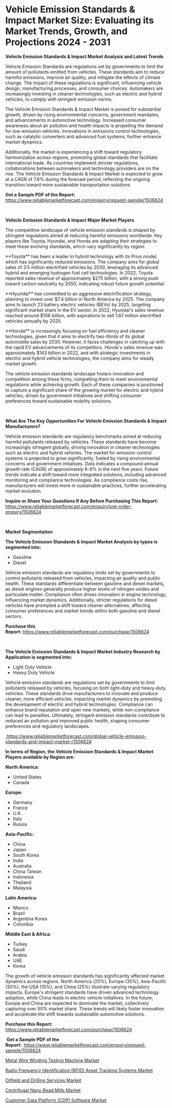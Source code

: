 <p><h1>Vehicle Emission Standards & Impact Market Size: Evaluating its Market Trends, Growth, and Projections 2024 - 2031</h1></p><p><strong>Vehicle Emission Standards & Impact Market Analysis and Latest Trends</strong></p>
<p><p>Vehicle Emission Standards are regulations set by governments to limit the amount of pollutants emitted from vehicles. These standards aim to reduce harmful emissions, improve air quality, and mitigate the effects of climate change. The impact of these regulations is significant, influencing vehicle design, manufacturing processes, and consumer choices. Automakers are increasingly investing in cleaner technologies, such as electric and hybrid vehicles, to comply with stringent emission norms.</p><p>The Vehicle Emission Standards & Impact Market is poised for substantial growth, driven by rising environmental concerns, government mandates, and advancements in automotive technology. Increased consumer awareness about air pollution and health impacts is propelling the demand for low-emission vehicles. Innovations in emissions control technologies, such as catalytic converters and advanced fuel systems, further enhance market dynamics. </p><p>Additionally, the market is experiencing a shift toward regulatory harmonization across regions, promoting global standards that facilitate international trade. As countries implement stricter regulations, collaborations between automakers and technology providers are on the rise. The Vehicle Emission Standards & Impact Market is expected to grow at a CAGR of 7.6% during the forecast period, reflecting the ongoing transition toward more sustainable transportation solutions.</p></p>
<p><strong>Get a Sample PDF of the Report:&nbsp;</strong> <a href="https://www.reliablemarketforecast.com/enquiry/request-sample/1506624?utm_campaign=1743&utm_medium=2&utm_source=Github&utm_content=ia&utm_term=07122024&utm_id=vehicle-emission-standards-impact">https://www.reliablemarketforecast.com/enquiry/request-sample/1506624</a></p>
<p>&nbsp;</p>
<p><strong>Vehicle Emission Standards & Impact Major Market Players</strong></p>
<p><p>The competitive landscape of vehicle emission standards is shaped by stringent regulations aimed at reducing harmful emissions worldwide. Key players like Toyota, Hyundai, and Honda are adapting their strategies to meet these evolving standards, which vary significantly by region.</p><p>**Toyota** has been a leader in hybrid technology with its Prius model, which has significantly reduced emissions. The company aims for global sales of 3.5 million electrified vehicles by 2030, leveraging its advanced hybrid and emerging hydrogen fuel cell technologies. In 2022, Toyota reported sales revenue of approximately $275 billion, with a strong push toward carbon neutrality by 2050, indicating robust future growth potential.</p><p>**Hyundai** has committed to an aggressive electrification strategy, planning to invest over $7.4 billion in North America by 2025. The company aims to launch 23 battery electric vehicles (BEVs) by 2025, targeting significant market share in the EV sector. In 2022, Hyundai's sales revenue reached around $106 billion, with aspirations to sell 1.87 million electrified vehicles annually by 2025. </p><p>**Honda** is increasingly focusing on fuel efficiency and cleaner technologies, given that it aims to electrify two-thirds of its global automobile sales by 2030. However, it faces challenges in catching up with the rapid EV advancements of its competitors. Honda's sales revenue was approximately $143 billion in 2022, and with strategic investments in electric and hybrid vehicle technologies, the company aims for steady market growth.</p><p>The vehicle emission standards landscape fosters innovation and competition among these firms, compelling them to meet environmental regulations while achieving growth. Each of these companies is positioned to capture a significant share of the growing market for electric and hybrid vehicles, driven by government initiatives and shifting consumer preferences toward sustainable mobility solutions.</p></p>
<p>&nbsp;</p>
<p><strong>What Are The Key Opportunities For Vehicle Emission Standards & Impact Manufacturers?</strong></p>
<p><p>Vehicle emission standards are regulatory benchmarks aimed at reducing harmful pollutants released by vehicles. These standards have become increasingly stringent globally, driving innovation in cleaner technologies such as electric and hybrid vehicles. The market for emission control systems is projected to grow significantly, fueled by rising environmental concerns and government initiatives. Data indicates a compound annual growth rate (CAGR) of approximately 6-8% in the next five years. Future trends indicate a shift toward more integrated solutions, including advanced monitoring and compliance technologies. As compliance costs rise, manufacturers will invest more in sustainable practices, further accelerating market evolution.</p></p>
<p><strong>Inquire or Share Your Questions If Any Before Purchasing This Report:</strong> <a href="https://www.reliablemarketforecast.com/enquiry/pre-order-enquiry/1506624?utm_campaign=1743&utm_medium=2&utm_source=Github&utm_content=ia&utm_term=07122024&utm_id=vehicle-emission-standards-impact">https://www.reliablemarketforecast.com/enquiry/pre-order-enquiry/1506624</a></p>
<p>&nbsp;</p>
<p><strong>Market Segmentation</strong></p>
<p><strong>The Vehicle Emission Standards & Impact Market Analysis by types is segmented into:</strong></p>
<p><ul><li>Gasoline</li><li>Diesel</li></ul></p>
<p><p>Vehicle emission standards are regulatory limits set by governments to control pollutants released from vehicles, impacting air quality and public health. These standards differentiate between gasoline and diesel markets, as diesel engines generally produce higher levels of nitrogen oxides and particulate matter. Compliance often drives innovation in engine technology, influencing market dynamics. Additionally, stricter regulations for diesel vehicles have prompted a shift toward cleaner alternatives, affecting consumer preferences and market trends within both gasoline and diesel sectors.</p></p>
<p><strong>Purchase this Report:&nbsp;</strong><a href="https://www.reliablemarketforecast.com/purchase/1506624?utm_campaign=1743&utm_medium=2&utm_source=Github&utm_content=ia&utm_term=07122024&utm_id=vehicle-emission-standards-impact">https://www.reliablemarketforecast.com/purchase/1506624</a></p>
<p>&nbsp;</p>
<p><strong>The Vehicle Emission Standards & Impact Market Industry Research by Application is segmented into:</strong></p>
<p><ul><li>Light Duty Vehicle</li><li>Heavy Duty Vehicle</li></ul></p>
<p><p>Vehicle emission standards are regulations set by governments to limit pollutants released by vehicles, focusing on both light-duty and heavy-duty vehicles. These standards drive manufacturers to innovate and produce cleaner, more efficient vehicles, impacting market dynamics by promoting the development of electric and hybrid technologies. Compliance can enhance brand reputation and open new markets, while non-compliance can lead to penalties. Ultimately, stringent emission standards contribute to reduced air pollution and improved public health, shaping consumer preferences and regulatory landscapes.</p></p>
<p><a href="https://www.reliablemarketforecast.com/global-vehicle-emission-standards-and-impact-market-r1506624?utm_campaign=1743&utm_medium=2&utm_source=Github&utm_content=ia&utm_term=07122024&utm_id=vehicle-emission-standards-impact">&nbsp;https://www.reliablemarketforecast.com/global-vehicle-emission-standards-and-impact-market-r1506624</a></p>
<p><strong>In terms of Region, the Vehicle Emission Standards & Impact Market Players available by Region are:</strong></p>
<p>
    <p> <strong> North America: </strong>
        <ul>
            <li>United States</li>
            <li>Canada</li>
        </ul>
        </p> 
    <p> <strong> Europe: </strong>
        <ul>
            <li>Germany</li>
            <li>France</li>
            <li>U.K.</li>
            <li>Italy</li>
            <li>Russia</li>
        </ul>
        </p> 
    <p> <strong> Asia-Pacific: </strong>
        <ul>
            <li>China</li>
            <li>Japan</li>
            <li>South Korea</li>
            <li>India</li>
            <li>Australia</li>
            <li>China Taiwan</li>
            <li>Indonesia</li>
            <li>Thailand</li>
            <li>Malaysia</li>
        </ul>
        </p> 
    <p> <strong> Latin America: </strong>
        <ul>
            <li>Mexico</li>
            <li>Brazil</li>
            <li>Argentina Korea</li>
            <li>Colombia</li>
        </ul>
        </p> 
    <p> <strong> Middle East & Africa: </strong>
        <ul>
            <li>Turkey</li>
            <li>Saudi</li>
            <li>Arabia</li>
            <li>UAE</li>
            <li>Korea</li>
        </ul>
    </p>
    </p>
<p><p>The growth of vehicle emission standards has significantly affected market dynamics across regions. North America (20%), Europe (35%), Asia-Pacific (30%), the USA (15%), and China (25%) illustrate varying regulatory impacts. Europe's stringent standards have driven advanced technology adoption, while China leads in electric vehicle initiatives. In the future, Europe and China are expected to dominate the market, collectively capturing over 50% market share. These trends will likely foster innovation and accelerate the shift towards sustainable automotive solutions.</p></p>
<p><strong>Purchase this Report: </strong><a href="https://www.reliablemarketforecast.com/purchase/1506624?utm_campaign=1743&utm_medium=2&utm_source=Github&utm_content=ia&utm_term=07122024&utm_id=vehicle-emission-standards-impact">https://www.reliablemarketforecast.com/purchase/1506624</a></p>
<p>&nbsp;<strong>Get a Sample PDF of the Report:&nbsp;&nbsp;</strong><a href="https://www.reliablemarketforecast.com/enquiry/request-sample/1506624?utm_campaign=1743&utm_medium=2&utm_source=Github&utm_content=ia&utm_term=07122024&utm_id=vehicle-emission-standards-impact">https://www.reliablemarketforecast.com/enquiry/request-sample/1506624</a></p>
<p><strong></strong></p>
<p><p><a href="https://issuu.com/reportprime-2/docs/metal-wire-winding-testing-machine-market-size-203?utm_campaign=1743&utm_medium=2&utm_source=Github&utm_content=ia&utm_term=07122024&utm_id=vehicle-emission-standards-impact">Metal Wire Winding Testing Machine Market</a></p><p><a href="https://www.linkedin.com/pulse/radio-frequency-identification-rfid-asset-tracking-systems-market-d5qpf?utm_campaign=1743&utm_medium=2&utm_source=Github&utm_content=ia&utm_term=07122024&utm_id=vehicle-emission-standards-impact">Radio Frequency Identification (RFID) Asset Tracking Systems Market</a></p><p><a href="https://www.linkedin.com/pulse/oilfield-drilling-services-market-evaluation-leading-players-hzl6c?utm_campaign=1743&utm_medium=2&utm_source=Github&utm_content=ia&utm_term=07122024&utm_id=vehicle-emission-standards-impact">Oilfield and Drilling Services Market</a></p><p><a href="https://issuu.com/reportprime-2/docs/centrifugal-nano-bead-mills-market-size-2030.pptx?utm_campaign=1743&utm_medium=2&utm_source=Github&utm_content=ia&utm_term=07122024&utm_id=vehicle-emission-standards-impact">Centrifugal Nano Bead Mills Market</a></p><p><a href="https://github.com/XavierTyler76/Market-Research-Report-List-1/blob/main/customer-data-platform-cdp-software-market.md?utm_campaign=1743&utm_medium=2&utm_source=Github&utm_content=ia&utm_term=07122024&utm_id=vehicle-emission-standards-impact">Customer Data Platform (CDP) Software Market</a></p></p>